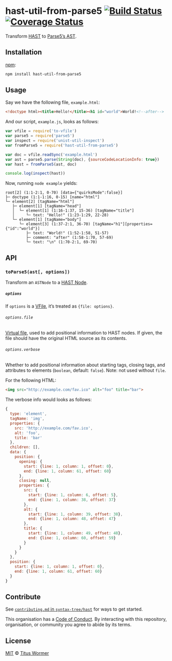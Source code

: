 # hast-util-from-parse5 [![Build Status][travis-badge]][travis] [![Coverage Status][codecov-badge]][codecov]

Transform [HAST][] to [Parse5’s AST][ast].

## Installation

[npm][]:

```bash
npm install hast-util-from-parse5
```

## Usage

Say we have the following file, `example.html`:

```html
<!doctype html><title>Hello!</title><h1 id="world">World!<!--after-->
```

And our script, `example.js`, looks as follows:

```javascript
var vfile = require('to-vfile')
var parse5 = require('parse5')
var inspect = require('unist-util-inspect')
var fromParse5 = require('hast-util-from-parse5')

var doc = vfile.readSync('example.html')
var ast = parse5.parse(String(doc), {sourceCodeLocationInfo: true})
var hast = fromParse5(ast, doc)

console.log(inspect(hast))
```

Now, running `node example` yields:

```text
root[2] (1:1-2:1, 0-70) [data={"quirksMode":false}]
├─ doctype (1:1-1:16, 0-15) [name="html"]
└─ element[2] [tagName="html"]
   ├─ element[1] [tagName="head"]
   │  └─ element[1] (1:16-1:37, 15-36) [tagName="title"]
   │     └─ text: "Hello!" (1:23-1:29, 22-28)
   └─ element[1] [tagName="body"]
      └─ element[3] (1:37-2:1, 36-70) [tagName="h1"][properties={"id":"world"}]
         ├─ text: "World!" (1:52-1:58, 51-57)
         ├─ comment: "after" (1:58-1:70, 57-69)
         └─ text: "\n" (1:70-2:1, 69-70)
```

## API

### `toParse5(ast[, options])`

Transform an `ASTNode` to a [HAST Node][node].

##### `options`

If `options` is a [VFile][], it’s treated as `{file: options}`.

###### `options.file`

[Virtual file][vfile], used to add positional information to HAST nodes.
If given, the file should have the original HTML source as its contents.

###### `options.verbose`

Whether to add positional information about starting tags, closing tags,
and attributes to elements (`boolean`, default: `false`).  Note: not used
without `file`.

For the following HTML:

```html
<img src="http://example.com/fav.ico" alt="foo" title="bar">
```

The verbose info would looks as follows:

```js
{
  type: 'element',
  tagName: 'img',
  properties: {
    src: 'http://example.com/fav.ico',
    alt: 'foo',
    title: 'bar'
  },
  children: [],
  data: {
    position: {
      opening: {
        start: {line: 1, column: 1, offset: 0},
        end: {line: 1, column: 61, offset: 60}
      },
      closing: null,
      properties: {
        src: {
          start: {line: 1, column: 6, offset: 5},
          end: {line: 1, column: 38, offset: 37}
        },
        alt: {
          start: {line: 1, column: 39, offset: 38},
          end: {line: 1, column: 48, offset: 47}
        },
        title: {
          start: {line: 1, column: 49, offset: 48},
          end: {line: 1, column: 60, offset: 59}
        }
      }
    }
  },
  position: {
    start: {line: 1, column: 1, offset: 0},
    end: {line: 1, column: 61, offset: 60}
  }
}
```

## Contribute

See [`contributing.md` in `syntax-tree/hast`][contributing] for ways to get
started.

This organisation has a [Code of Conduct][coc].  By interacting with this
repository, organisation, or community you agree to abide by its terms.

## License

[MIT][license] © [Titus Wormer][author]

<!-- Definitions -->

[travis-badge]: https://img.shields.io/travis/syntax-tree/hast-util-from-parse5.svg

[travis]: https://travis-ci.org/syntax-tree/hast-util-from-parse5

[codecov-badge]: https://img.shields.io/codecov/c/github/syntax-tree/hast-util-from-parse5.svg

[codecov]: https://codecov.io/github/syntax-tree/hast-util-from-parse5

[npm]: https://docs.npmjs.com/cli/install

[license]: LICENSE

[author]: http://wooorm.com

[hast]: https://github.com/syntax-tree/hast

[ast]: https://github.com/inikulin/parse5/wiki/Documentation

[node]: https://github.com/syntax-tree/hast#ast

[vfile]: https://github.com/vfile/vfile

[contributing]: https://github.com/syntax-tree/hast/blob/master/contributing.md

[coc]: https://github.com/syntax-tree/hast/blob/master/code-of-conduct.md
